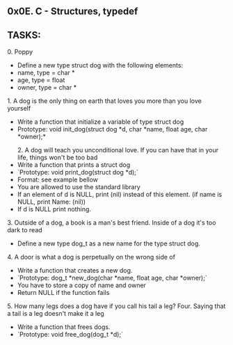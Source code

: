 <h2>0x0E. C - Structures, typedef</h2>

<h2>TASKS:</h2>

<dl>
<dt>0. Poppy
<ul>
<li>Define a new type struct dog with the following elements:</li>
<li>name, type = char * </li>
<li>age, type = float</li>
<li>owner, type = char * </li>
</dt>
</dl>


<dl>
<dt>1. A dog is the only thing on earth that loves you more than you love yourself
<ul>
<li>Write a function that initialize a variable of type struct dog</li>
<li>Prototype: void init_dog(struct dog *d, char *name, float age, char *owner);*</li>
</ul>
</dt>
</dl>

<dl>
<dt>
<ul>2. A dog will teach you unconditional love. If you can have that in your life, things won't be too bad
<li>Write a function that prints a struct dog</li>
<li>`Prototype: void print_dog(struct dog *d);`</li>
<li>Format: see example bellow</li>
<li>You are allowed to use the standard library</li>
<li>If an element of d is NULL, print (nil) instead of this element. (if name is NULL, print Name: (nil))</li>
<li>If d is NULL print nothing.</li>
</ul>
</dt>
</dl>


<dl>
<dt>3. Outside of a dog, a book is a man's best friend. Inside of a dog it's too dark to read
<ul>
<li>Define a new type dog_t as a new name for the type struct dog.</li>
</ul>
</dt>
</dl>


<dl>
<dt>4. A door is what a dog is perpetually on the wrong side of
<ul>
<li>Write a function that creates a new dog.</li>
<li>`Prototype: dog_t *new_dog(char *name, float age, char *owner);`</li>
<li>You have to store a copy of name and owner</li>
<li>Return NULL if the function fails</li>
</ul>
</dt>
</dl>


<dl>
<dt>5. How many legs does a dog have if you call his tail a leg? Four. Saying that a tail is a leg doesn't make it a leg
<ul>
<li>Write a function that frees dogs.</li>
<li>`Prototype: void free_dog(dog_t *d);`</li>
</ul>
</dt>
</dl>



